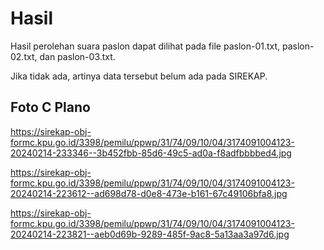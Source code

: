 # Hasil

Hasil perolehan suara paslon dapat dilihat pada file paslon-01.txt, paslon-02.txt, dan paslon-03.txt.

Jika tidak ada, artinya data tersebut belum ada pada SIREKAP.

## Foto C Plano

https://sirekap-obj-formc.kpu.go.id/3398/pemilu/ppwp/31/74/09/10/04/3174091004123-20240214-233346--3b452fbb-85d6-49c5-ad0a-f8adfbbbbed4.jpg

https://sirekap-obj-formc.kpu.go.id/3398/pemilu/ppwp/31/74/09/10/04/3174091004123-20240214-223612--ad698d78-d0e8-473e-b161-67c49106bfa8.jpg

https://sirekap-obj-formc.kpu.go.id/3398/pemilu/ppwp/31/74/09/10/04/3174091004123-20240214-223821--aeb0d69b-9289-485f-9ac8-5a13aa3a97d6.jpg

